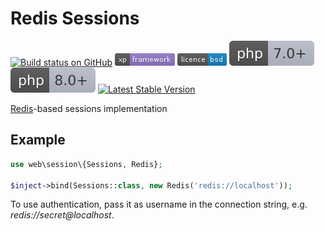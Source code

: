 Redis Sessions
==============

[![Build status on GitHub](https://github.com/xp-forge/redis-sessions/workflows/Tests/badge.svg)](https://github.com/xp-forge/redis-sessions/actions)
[![XP Framework Module](https://raw.githubusercontent.com/xp-framework/web/master/static/xp-framework-badge.png)](https://github.com/xp-framework/core)
[![BSD Licence](https://raw.githubusercontent.com/xp-framework/web/master/static/licence-bsd.png)](https://github.com/xp-framework/core/blob/master/LICENCE.md)
[![Requires PHP 7.0+](https://raw.githubusercontent.com/xp-framework/web/master/static/php-7_0plus.svg)](http://php.net/)
[![Supports PHP 8.0+](https://raw.githubusercontent.com/xp-framework/web/master/static/php-8_0plus.svg)](http://php.net/)
[![Latest Stable Version](https://poser.pugx.org/xp-forge/redis-sessions/version.png)](https://packagist.org/packages/xp-forge/redis-sessions)

[Redis](https://redis.io/)-based sessions implementation

Example
-------

```php
use web\session\{Sessions, Redis};

$inject->bind(Sessions::class, new Redis('redis://localhost'));
``` 

To use authentication, pass it as username in the connection string, e.g. *redis://secret@localhost*.